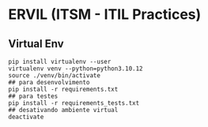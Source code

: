 # ERVIL (ITSM - ITIL Practices)


## Virtual Env
```
pip install virtualenv --user
virtualenv venv --python=python3.10.12
source ./venv/bin/activate
## para desenvolvimento
pip install -r requirements.txt
## para testes
pip install -r requirements_tests.txt
## desativando ambiente virtual
deactivate
```